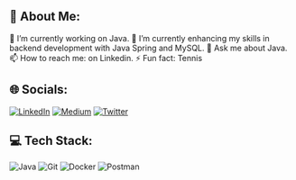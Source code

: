 ## 💫 About Me:

🔭 I’m currently working on Java.
🌱 I’m currently enhancing my skills in backend development with Java Spring and MySQL.
💬 Ask me about Java.
📫 How to reach me: on Linkedin.
⚡ Fun fact: Tennis

## 🌐 Socials:
[![LinkedIn](https://img.shields.io/badge/LinkedIn-%230077B5.svg?logo=linkedin&logoColor=white)]( https://www.linkedin.com/in/mücahityildiz) [![Medium](https://img.shields.io/badge/Medium-12100E?style=for-the-badge&logo=medium&logoColor=white)](https://medium.com/@mchtyldz) [![Twitter](https://img.shields.io/badge/Twitter-%231DA1F2.svg?logo=Twitter&logoColor=white)](https://twitter.com/)

## 💻 Tech Stack:
![Java](https://img.shields.io/badge/java-%23ED8B00.svg?style=for-the-badge&logo=java&logoColor=white) ![Git](https://img.shields.io/badge/GIT-E44C30?style=for-the-badge&logo=git&logoColor=white) ![Docker](https://img.shields.io/badge/docker-%230db7ed.svg?style=for-the-badge&logo=docker&logoColor=white) ![Postman](https://img.shields.io/badge/Postman-FF6C37?style=for-the-badge&logo=postman&logoColor=white) 

<!--
## Github Stats
![](https://github-readme-stats.vercel.app/api?username=mcyldz&show_icons=true&theme=noctis_minimus)

### 🔝 Top Contributed Repo
![](https://github-contributor-stats.vercel.app/api?username=mcyldz&limit=5&show_icons=true&theme=rose_pine&combine_all_yearly_contributions=true)

--!>
